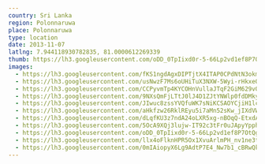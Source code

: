 ```yaml
---
country: Sri Lanka
region: Polonnaruwa
place: Polonnaruwa
type: location
date: 2013-11-07
latlng: 7.944118930782835, 81.0000612269339
thumb: https://lh3.googleusercontent.com/oDD_0TpIixd0r-5-66Lp2vd1ef8P7OtQgQKxOsw_NX7Qrg5cBdP2cqVu_idOz6OcxZj2iVS4RdrGYBJeYZDGXoN0KHUgujkEOXs0vEAzWioyb3Gfukw-XM0IIm7Hg6T5d5mq0s02sA
images:
  - https://lh3.googleusercontent.com/fKS1ngdAgxDIPTjtX4ITAP0CPdNtN3okmj8UELqgzfqO9EiR_x-5s0rKAoE7O38qffmXuFJLwlJhEUUTEuOeA_X_uWCcxi41Ir8I2QOEpzTl8VObJNlZ-vVZeSVghbmiS1Nvt-13Tg
  - https://lh3.googleusercontent.com/usNwzF7Ms6oUHiTuX3NXW-5Wyi-rHkxeOTRTtwQ6G5pMW8owe0VJgdQsq7nHu28AjelwpmvPYK_ANKMMAZzv8rhGLOq7PjUL_MdRykO6hQpX-wtXrKjvGzZgsex7Yn1EuGwnzuQXzA
  - https://lh3.googleusercontent.com/CCPyvmTp4KYCOHnVullaJTqF2GiM629vQmbyrs_Ql5OJI4qrBgY4RagPVUTf_2ng2Uei5R-B_X4UIJVrJIidm77rAt-M51Z09GhifVeyBZUDrfxnYxdzODcmhxeWr7GF8txM0ZpDyA
  - https://lh3.googleusercontent.com/9NXsQmFjLTtJ0lJ4D1ZJtYNWlp0fdDMky5UfqYCsUya7psrLef3bZzj1uBK4taD8cWKvyA7bn64Wt8Y0nxJMyiwc819AwMFL0hoyF4rClztCwXK5mEfJmofwiD3H6l3HX07aIK5NRg
  - https://lh3.googleusercontent.com/JIwuc8zssYVQfuWK7sNiKCSAOYCjiH1lc_vx4jo_Mhy75S5KsIGMJBUL4yQJbN7Hb4laNpz9d10RD_xe3NdB7HQMfVSMSS0W5Ct6oEVKkYmfO1KY2iTvYg9wUBf_xFXAYdbynfQ9DQ
  - https://lh3.googleusercontent.com/aHkfzw26RklREyu5i7aMn52sKw_jIXdVWw0kSvlOrNdgSp2SuN8yMpqwkMzXh9-S2QZ1ykjaso9WMl8HkSMnGisNTfaupgwPNHeON1ShuIv9n_-t3x3Oy6RsENGmwNVX03EscaWAFg
  - https://lh3.googleusercontent.com/dLqfKU3z7ndA24oLXR5xg-nBOqQ-EtxdAHlyixg1UezFTMEK7r_WmMaQH8Rkj0_ilNUVhK5MoKEotS5ZKdUIduTSpXFofniI8EC5Nwj6iuL55xkIDW3Hym1KpuSL8mG479b2Em0M2w
  - https://lh3.googleusercontent.com/5OcA9XQj3lujw-IT92c3tFr0uJApyYpph6qEzphCBK_E2sm9pKFVEmsplUTyuI31kTcdlwK5V26Tr3j-LQgGRszF-U1Aqs_Sa81ZSxpyjRwUUzbQ2LQS5WsQSDTUV5Hq27CNhjF-qg
  - https://lh3.googleusercontent.com/oDD_0TpIixd0r-5-66Lp2vd1ef8P7OtQgQKxOsw_NX7Qrg5cBdP2cqVu_idOz6OcxZj2iVS4RdrGYBJeYZDGXoN0KHUgujkEOXs0vEAzWioyb3Gfukw-XM0IIm7Hg6T5d5mq0s02sA
  - https://lh3.googleusercontent.com/llx4oFlknHPR5Ox1XvuArlmPH_nv1ne3tQyIjVVHusqhtP_NX0m2apdMjxrCr_Y7IjDBF6WN-mB-aBU3JkrxHVZohsEXNBaC-gGoDm3hA5ilgLLP_-O1lC2bGx9DQQvAGub30ORYJw
  - https://lh3.googleusercontent.com/0mIAiopyX6Lg9AdtP7E4_Nw7b1_cBRwQkmLAwt0p3ubbVv3cch54-NgRyFkMPJ6nHpq_s9PW0mJrhnFgqcemZa-EvY8oMNo5dE91NwxPhODyG1S8XUIySRZ1uHt6CANbyfkd6h27nQ
---
```

